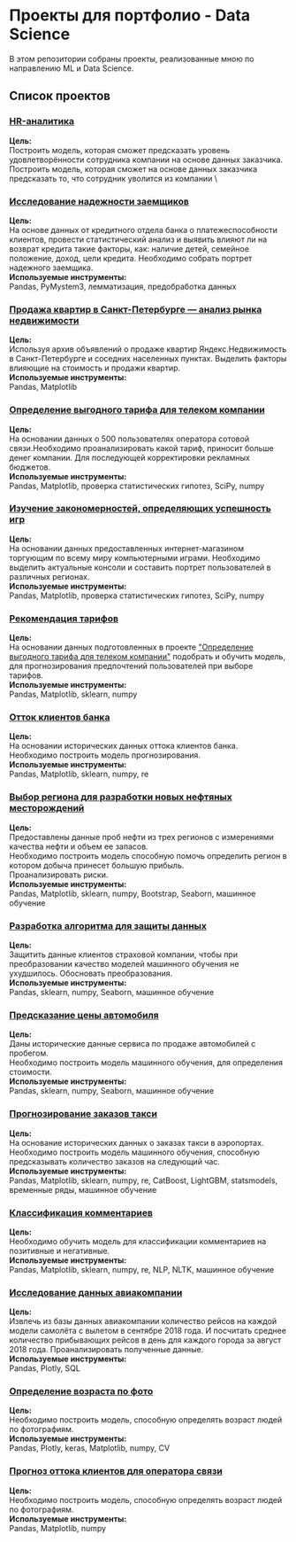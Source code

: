 # Проекты для портфолио - Data Science

В этом репозитории собраны проекты, реализованные мною по направлению ML и Data Science.

## Список проектов

### [HR-аналитика](https://github.com/Vladislavhgtech/ds_portfolio_projects/blob/main/HR-%D0%B0%D0%BD%D0%B0%D0%BB%D0%B8%D1%82%D0%B8%D0%BA%D0%B0/hr_analitics.ipynb)

**Цель:**\
Построить модель, которая сможет предсказать уровень удовлетворённости сотрудника компании на основе данных заказчика.
Построить модель, которая сможет на основе данных заказчика предсказать то, что сотрудник уволится из компании
\




### [Исследование надежности заемщиков](https://github.com/SergeyKrasikov/yandex-praktikum-projects/blob/master/Исследование%20надёжности%20заёмщиков)

**Цель:**\
На основе данных от кредитного отдела банка о платежеспособности клиентов, провести статистический анализ и выявить влияют ли на возврат кредита такие факторы, как: наличие детей, семейное положение, доход, цели кредита.
Необходимо собрать портрет надежного заемщика.
\
**Используемые инструменты:**\
Pandas, PyMystem3, лемматизация, предобработка данных

### [Продажа квартир в Санкт-Петербурге — анализ рынка недвижимости](https://github.com/SergeyKrasikov/yandex-praktikum-projects/blob/master/Продажа%20квартир%20в%20Санкт-Петербурге%20—%20анализ%20рынка%20недвижимости)

**Цель:**\
Используя архив объявлений о продаже квартир Яндекс.Недвижимость в Санкт-Петербурге и соседних населенных пунктах. Выделить факторы влияющие на стоимость и продажи квартир.
\
**Используемые инструменты:**\
Pandas, Matplotlib

### [Определение выгодного тарифа для телеком компании](https://github.com/SergeyKrasikov/yandex-praktikum-projects/blob/master/Определение%20выгодного%20тарифа%20для%20телеком%20компании)
**Цель:**\
На основании данных о 500 пользователях оператора сотовой связи.Необходимо проанализировать какой тариф, приносит больше денег компании. Для последующей корректировки рекламных бюджетов.
\
**Используемые инструменты:**\
Pandas, Matplotlib, проверка статистических гипотез, SciPy, numpy


### [Изучение закономерностей, определяющих успешность игр](https://github.com/SergeyKrasikov/yandex-praktikum-projects/blob/master/Изучение%20закономерностей%2C%20определяющих%20успешность%20игр)

**Цель:**\
На основании данных предоставленных интернет-магазином торгующим по всему миру компьютерными играми. Необходимо выделить актуальные консоли и составить портрет пользователей в различных регионах.
\
**Используемые инструменты:**\
Pandas, Matplotlib, проверка статистических гипотез, SciPy, numpy


### [Рекомендация тарифов](https://github.com/SergeyKrasikov/yandex-praktikum-projects/blob/master/Рекомендация%20тарифов)

**Цель:**\
На основании данных подготовленных в проекте ["Определение выгодного тарифа для телеком компании"](https://github.com/SergeyKrasikov/yandex-praktikum-projects/blob/master/Определение%20выгодного%20тарифа%20для%20телеком%20компании)  подобрать и обучить модель, для прогнозирования предпочтений пользователей при выборе тарифов.
\
**Используемые инструменты:**\
Pandas, Matplotlib, sklearn, numpy

### [Отток клиентов банка](https://github.com/SergeyKrasikov/yandex-praktikum-projects/blob/master/Отток%20клиентов%20банка)

**Цель:**\
На основании исторических данных оттока клиентов банка. Необходимо построить модель прогнозирования.
\
**Используемые инструменты:**\
Pandas, Matplotlib, sklearn, numpy, re

### [Выбор региона для разработки новых нефтяных месторождений](https://github.com/SergeyKrasikov/yandex-praktikum-projects/blob/master/Выбор%20региона%20для%20разработки%20новых%20нефтяных%20месторождений)

**Цель:**\
Предоставлены данные проб нефти из трех регионов с измерениями качества нефти и объем ее запасов.\
Необходимо построить модель способную помочь определить регион в котором добыча принесет большую прибыль.\
Проанализировать риски.\
**Используемые инструменты:**\
Pandas, Matplotlib, sklearn, numpy, Bootstrap, Seaborn, машинное обучение

### [Разработка алгоритма для защиты данных](https://github.com/SergeyKrasikov/yandex-praktikum-projects/blob/master/Разработка%20алгоритма%20для%20защиты%20данных)
**Цель:**\
Защитить данные клиентов страховой компании, чтобы при преобразовании качество моделей машинного обучения не ухудшилось. Обосновать преобразования.
\
**Используемые инструменты:**\
Pandas, sklearn, numpy,  Seaborn, машинное обучение

### [Предсказание цены автомобиля](https://github.com/SergeyKrasikov/yandex-praktikum-projects/tree/master/Предсказание%20цены%20автомобиля)
**Цель:**\
Даны исторические данные сервиса по продаже автомобилей с пробегом.\
Необходимо построить модель машинного обучения, для определения стоимости.\
**Используемые инструменты:**\
Pandas, sklearn, numpy,  Seaborn, машинное обучение

### [Прогнозирование заказов такси](https://github.com/SergeyKrasikov/yandex-praktikum-projects/tree/master/Прогнозирование%20заказов%20такси)
**Цель:**\
На основание исторических данных о заказах такси в аэропортах.\
Необходимо построить модель машинного обучения, способную предсказывать количество заказов на следующий час.\
**Используемые инструменты:**\
Pandas, Matplotlib, sklearn, numpy, re, CatBoost, LightGBM, statsmodels, временные ряды, машинное обучение

### [Классификация комментариев](https://github.com/SergeyKrasikov/yandex-praktikum-projects/tree/master/Классификация%20комментариев)
**Цель:**\
Необходимо обучить модель для классификации комментариев на позитивные и негативные.\
**Используемые инструменты:**\
Pandas, Matplotlib, sklearn, numpy, re, NLP, NLTK, машинное обучение

### [Исследование данных авиакомпании](https://github.com/SergeyKrasikov/yandex-praktikum-projects/blob/master/Исследование%20данных%20авиакомпании)
**Цель:**\
Извлечь из базы данных авиакомпании количество рейсов на каждой модели самолёта с вылетом в сентябре 2018 года. И посчитать среднее количество прибывающих рейсов в день для каждого города за август 2018 года. Проанализировать полученные данные.\
**Используемые инструменты:**\
Pandas, Plotly, SQL

### [Определение возраста по фото](https://github.com/SergeyKrasikov/yandex-praktikum-projects/tree/master/Определение%20возраста%20по%20фото)
**Цель:**\
Необходимо построить модель, способную определять возраст людей по фотографиям.\
**Используемые инструменты:**\
Pandas, Plotly, keras, Matplotlib, numpy, CV

### [Прогноз оттока клиентов для оператора связи](https://github.com/SergeyKrasikov/yandex-praktikum-projects/tree/master/Определение%20возраста%20по%20фото)
**Цель:**\
Необходимо построить модель, способную определять возраст людей по фотографиям.\
**Используемые инструменты:**\
Pandas, Matplotlib, numpy


